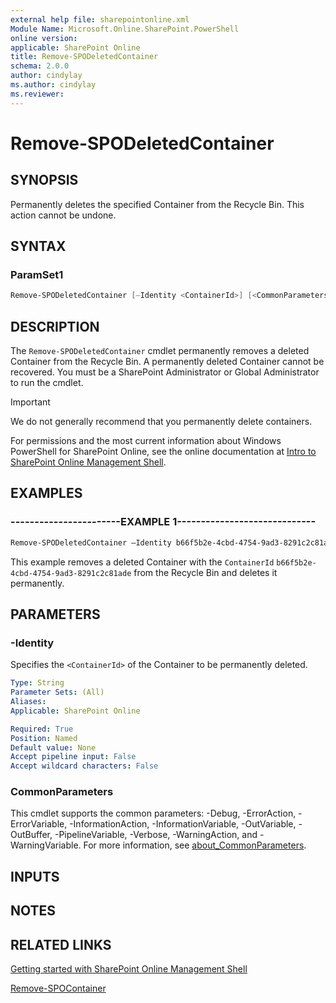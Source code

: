 ```yaml
---
external help file: sharepointonline.xml
Module Name: Microsoft.Online.SharePoint.PowerShell
online version: 
applicable: SharePoint Online
title: Remove-SPODeletedContainer
schema: 2.0.0
author: cindylay
ms.author: cindylay
ms.reviewer:
---
```


# Remove-SPODeletedContainer

## SYNOPSIS

Permanently deletes the specified Container from the Recycle Bin. This action cannot be undone.

## SYNTAX



### ParamSet1

```powershell
Remove-SPODeletedContainer [–Identity <ContainerId>] [<CommonParameters>]
```

## DESCRIPTION

The `Remove-SPODeletedContainer` cmdlet permanently removes a deleted Container from the Recycle Bin. A permanently deleted Container cannot be recovered. You must be a SharePoint Administrator or Global Administrator to run the cmdlet.

> [!IMPORTANT]
> We do not generally recommend that you permanently delete containers.

 


For permissions and the most current information about Windows PowerShell for SharePoint Online, see the online documentation at [Intro to SharePoint Online Management Shell](/powershell/sharepoint/sharepoint-online/introduction-sharepoint-online-management-shell?view=sharepoint-ps).

## EXAMPLES

### -----------------------EXAMPLE 1-----------------------------

```powershell
Remove-SPODeletedContainer –Identity b66f5b2e-4cbd-4754-9ad3-8291c2c81ade
```

This example removes a deleted Container with the `ContainerId` `b66f5b2e-4cbd-4754-9ad3-8291c2c81ade` from the Recycle Bin and deletes it permanently.



## PARAMETERS

### -Identity

Specifies the `<ContainerId>` of the Container to be permanently deleted.
 
```yaml
Type: String
Parameter Sets: (All)
Aliases:
Applicable: SharePoint Online

Required: True
Position: Named
Default value: None
Accept pipeline input: False
Accept wildcard characters: False
```

### CommonParameters

This cmdlet supports the common parameters: -Debug, -ErrorAction, -ErrorVariable, -InformationAction, -InformationVariable, -OutVariable, -OutBuffer, -PipelineVariable, -Verbose, -WarningAction, and -WarningVariable. For more information, see [about_CommonParameters](https://go.microsoft.com/fwlink/?LinkID=113216).

## INPUTS

## NOTES

## RELATED LINKS

[Getting started with SharePoint Online Management Shell](/powershell/sharepoint/sharepoint-online/connect-sharepoint-online?view=sharepoint-ps)

[Remove-SPOContainer](./Remove-SPOContainer.md)


